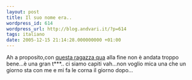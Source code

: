 ```yaml
---
layout: post
title: Il suo nome era..
wordpress_id: 614
wordpress_url: http://blog.andvari.it/?p=614
tags: italiano
date: 2005-12-15 21:14:28.000000000 +01:00
---
```

Ah a proposito,con <a href="http://www.helios.splinder.com/post/6245030" target="_blank">questa ragazza qua</a> alla fine non è andata troppo bene...è una gran t***.. ci siamo capiti vah...non voglio mica una che un giorno sta con me e mi fa le corna il giorno dopo...
